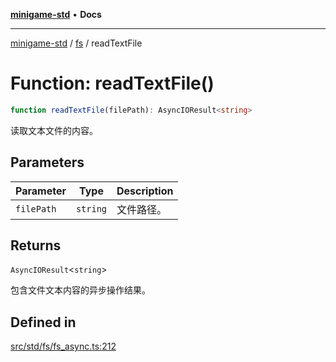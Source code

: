 [**minigame-std**](../../../README.md) • **Docs**

***

[minigame-std](../../../README.md) / [fs](../README.md) / readTextFile

# Function: readTextFile()

```ts
function readTextFile(filePath): AsyncIOResult<string>
```

读取文本文件的内容。

## Parameters

| Parameter | Type | Description |
| ------ | ------ | ------ |
| `filePath` | `string` | 文件路径。 |

## Returns

`AsyncIOResult`\<`string`\>

包含文件文本内容的异步操作结果。

## Defined in

[src/std/fs/fs\_async.ts:212](https://github.com/JiangJie/minigame-std/blob/d842b492eda479274cfeb38a06f4c4255b5493bc/src/std/fs/fs_async.ts#L212)
